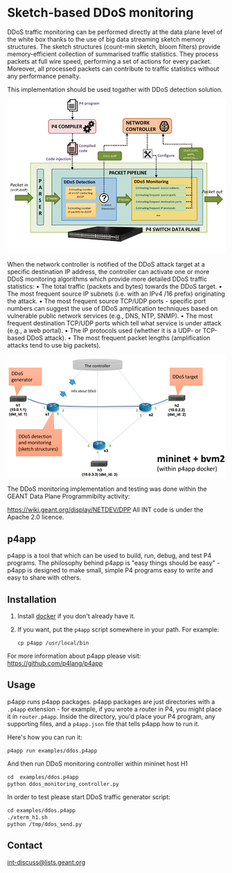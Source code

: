 Sketch-based DDoS monitoring
======

DDoS traffic monitoring can be performed directly at the data plane level of the white box thanks to the use of big data streaming sketch memory structures. 
The sketch structures (count-min sketch, bloom filters) provide memory-efficient collection of summarised traffic statistics. They process packets at full wire speed, performing a set of actions for every packet. Moreover, all processed packets can contribute to traffic statistics without any performance penalty. 

This implementation should be used togather with DDoS detection solution.

![INT workflow](docs/ddos_detection_and_monitoring.png)

When the network controller is notified of the DDoS attack target at a specific destination IP address, the controller can activate one or more DDoS monitoring algorithms which provide more detailed DDoS traffic statistics:
•	The total traffic (packets and bytes) towards the DDoS target.
•	The most frequent source IP subnets (i.e. with an IPv4 /16 prefix) originating the attack.
•	The most frequent source TCP/UDP ports - specific port numbers can suggest the use of DDoS amplification techniques based on vulnerable public network services (e.g., DNS, NTP, SNMP).
•	The most frequent destination TCP/UDP ports which tell what service is under attack (e.g., a web portal).
•	The IP protocols used (whether it is a UDP- or TCP-based DDoS attack).
•	The most frequent packet lengths (amplification attacks tend to use big packets).

![INT workflow](docs/DDoS_monitoring.png)

The DDoS monitoring implementation and testing was done within the GEANT Data Plane Programmibilty activity:

https://wiki.geant.org/display/NETDEV/DPP
All INT code is under the Apache 2.0 licence.


p4app
-----

p4app is a tool that which can be used to build, run, debug, and test P4 programs. The philosophy behind p4app is "easy things should be easy" - p4app is designed to make small, simple P4 programs easy to write and easy to share with others.



Installation
------------

1. Install [docker](https://docs.docker.com/engine/installation/) if you don't already have it.

2. If you want, put the `p4app` script somewhere in your path. For example:

    ```
    cp p4app /usr/local/bin
    ```

For more information about p4app please visit: https://github.com/p4lang/p4app


Usage
-------

p4app runs p4app packages. p4app packages are just directories with a `.p4app`
extension - for example, if you wrote a router in P4, you might place it in
`router.p4app`. Inside the directory, you'd place your P4 program, any
supporting files, and a `p4app.json` file that tells p4app how to run it.

Here's how you can run it:

```
p4app run examples/ddos.p4app
```

And then run DDoS monitoring controller within mininet host H1 

```
cd  examples/ddos.p4app
python ddos_monitoring_controller.py
```

In order to test please start DDoS traffic generator script:
```
cd examples/ddos.p4app
./xterm_h1.sh
python /tmp/ddos_send.py
```



Contact
---------
int-discuss@lists.geant.org



